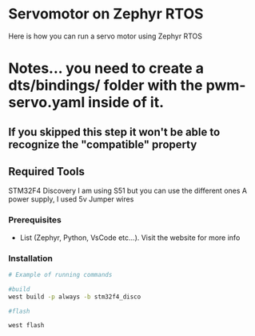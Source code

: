 # Servomotor on Zephyr RTOS

Here is how you can run a servo motor using Zephyr RTOS
# Notes... you need to create a dts/bindings/ folder with the pwm-servo.yaml inside of it.
## If you skipped this step it won't be able to recognize the "compatible" property
## Required Tools 

STM32F4 Discovery
I am using S51 but you can use the different ones
A power supply, I used 5v
Jumper wires


### Prerequisites
- List (Zephyr, Python, VsCode etc...). Visit the website for more info

### Installation
```bash
# Example of running commands

#build 
west build -p always -b stm32f4_disco

#flash 

west flash
